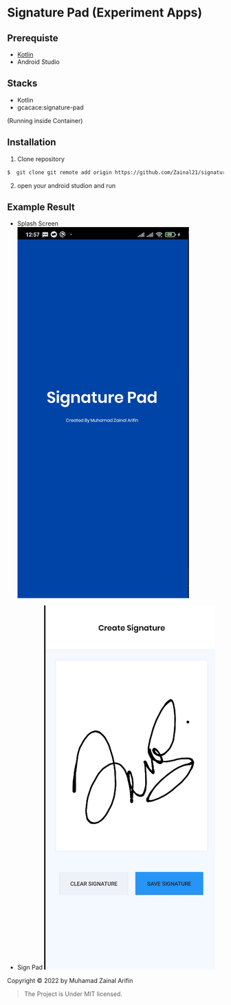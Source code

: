 # Signature Pad (Experiment Apps)

## Prerequiste

- [Kotlin](https://kotlinlang.org//)
- Android Studio

## Stacks

- Kotlin
- gcacace:signature-pad

(Running inside Container)

## Installation

1. Clone repository

```bash
$  git clone git remote add origin https://github.com/Zainal21/signature-pad.git
```

2. open your android studion and run

## Example Result

- Splash Screen
  ![sign pad](public/splash_screen.png)

- Sign Pad
  ![sign pad](public/signature_pad.png)

Copyright © 2022 by Muhamad Zainal Arifin

> The Project is Under MIT licensed.
